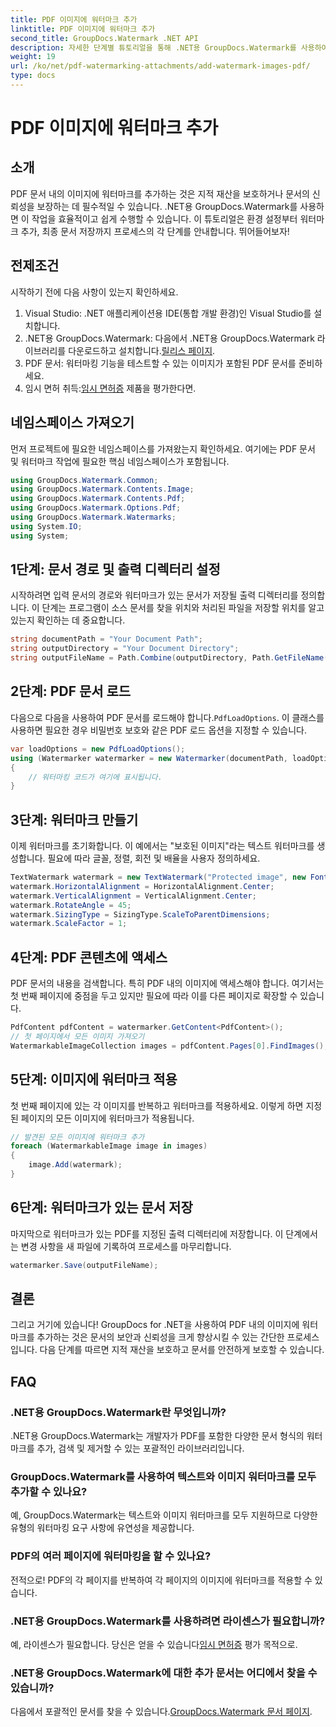 ```yaml
---
title: PDF 이미지에 워터마크 추가
linktitle: PDF 이미지에 워터마크 추가
second_title: GroupDocs.Watermark .NET API
description: 자세한 단계별 튜토리얼을 통해 .NET용 GroupDocs.Watermark를 사용하여 PDF 문서의 이미지에 워터마크를 추가하는 방법을 알아보세요. PDF를 쉽게 보호하세요.
weight: 19
url: /ko/net/pdf-watermarking-attachments/add-watermark-images-pdf/
type: docs
---
```

# PDF 이미지에 워터마크 추가

## 소개
PDF 문서 내의 이미지에 워터마크를 추가하는 것은 지적 재산을 보호하거나 문서의 신뢰성을 보장하는 데 필수적일 수 있습니다. .NET용 GroupDocs.Watermark를 사용하면 이 작업을 효율적이고 쉽게 수행할 수 있습니다. 이 튜토리얼은 환경 설정부터 워터마크 추가, 최종 문서 저장까지 프로세스의 각 단계를 안내합니다. 뛰어들어보자!
## 전제조건
시작하기 전에 다음 사항이 있는지 확인하세요.
1. Visual Studio: .NET 애플리케이션용 IDE(통합 개발 환경)인 Visual Studio를 설치합니다.
2.  .NET용 GroupDocs.Watermark: 다음에서 .NET용 GroupDocs.Watermark 라이브러리를 다운로드하고 설치합니다.[릴리스 페이지](https://releases.groupdocs.com/Watermark/net/).
3. PDF 문서: 워터마킹 기능을 테스트할 수 있는 이미지가 포함된 PDF 문서를 준비하세요.
4.  임시 면허 취득:[임시 면허증](https://purchase.groupdocs.com/temporary-license/) 제품을 평가한다면.
## 네임스페이스 가져오기
먼저 프로젝트에 필요한 네임스페이스를 가져왔는지 확인하세요. 여기에는 PDF 문서 및 워터마크 작업에 필요한 핵심 네임스페이스가 포함됩니다.
```csharp
using GroupDocs.Watermark.Common;
using GroupDocs.Watermark.Contents.Image;
using GroupDocs.Watermark.Contents.Pdf;
using GroupDocs.Watermark.Options.Pdf;
using GroupDocs.Watermark.Watermarks;
using System.IO;
using System;
```
## 1단계: 문서 경로 및 출력 디렉터리 설정
시작하려면 입력 문서의 경로와 워터마크가 있는 문서가 저장될 출력 디렉터리를 정의합니다. 이 단계는 프로그램이 소스 문서를 찾을 위치와 처리된 파일을 저장할 위치를 알고 있는지 확인하는 데 중요합니다.
```csharp
string documentPath = "Your Document Path";
string outputDirectory = "Your Document Directory";
string outputFileName = Path.Combine(outputDirectory, Path.GetFileName(documentPath));
```
## 2단계: PDF 문서 로드
 다음으로 다음을 사용하여 PDF 문서를 로드해야 합니다.`PdfLoadOptions`. 이 클래스를 사용하면 필요한 경우 비밀번호 보호와 같은 PDF 로드 옵션을 지정할 수 있습니다.
```csharp
var loadOptions = new PdfLoadOptions();
using (Watermarker watermarker = new Watermarker(documentPath, loadOptions))
{
    // 워터마킹 코드가 여기에 표시됩니다.
}
```
## 3단계: 워터마크 만들기
이제 워터마크를 초기화합니다. 이 예에서는 "보호된 이미지"라는 텍스트 워터마크를 생성합니다. 필요에 따라 글꼴, 정렬, 회전 및 배율을 사용자 정의하세요.
```csharp
TextWatermark watermark = new TextWatermark("Protected image", new Font("Arial", 8));
watermark.HorizontalAlignment = HorizontalAlignment.Center;
watermark.VerticalAlignment = VerticalAlignment.Center;
watermark.RotateAngle = 45;
watermark.SizingType = SizingType.ScaleToParentDimensions;
watermark.ScaleFactor = 1;
```
## 4단계: PDF 콘텐츠에 액세스
PDF 문서의 내용을 검색합니다. 특히 PDF 내의 이미지에 액세스해야 합니다. 여기서는 첫 번째 페이지에 중점을 두고 있지만 필요에 따라 이를 다른 페이지로 확장할 수 있습니다.
```csharp
PdfContent pdfContent = watermarker.GetContent<PdfContent>();
// 첫 페이지에서 모든 이미지 가져오기
WatermarkableImageCollection images = pdfContent.Pages[0].FindImages();
```
## 5단계: 이미지에 워터마크 적용
첫 번째 페이지에 있는 각 이미지를 반복하고 워터마크를 적용하세요. 이렇게 하면 지정된 페이지의 모든 이미지에 워터마크가 적용됩니다.
```csharp
// 발견된 모든 이미지에 워터마크 추가
foreach (WatermarkableImage image in images)
{
    image.Add(watermark);
}
```
## 6단계: 워터마크가 있는 문서 저장
마지막으로 워터마크가 있는 PDF를 지정된 출력 디렉터리에 저장합니다. 이 단계에서는 변경 사항을 새 파일에 기록하여 프로세스를 마무리합니다.
```csharp
watermarker.Save(outputFileName);
```
## 결론
그리고 거기에 있습니다! GroupDocs for .NET을 사용하여 PDF 내의 이미지에 워터마크를 추가하는 것은 문서의 보안과 신뢰성을 크게 향상시킬 수 있는 간단한 프로세스입니다. 다음 단계를 따르면 지적 재산을 보호하고 문서를 안전하게 보호할 수 있습니다.
## FAQ
### .NET용 GroupDocs.Watermark란 무엇입니까?
.NET용 GroupDocs.Watermark는 개발자가 PDF를 포함한 다양한 문서 형식의 워터마크를 추가, 검색 및 제거할 수 있는 포괄적인 라이브러리입니다.
### GroupDocs.Watermark를 사용하여 텍스트와 이미지 워터마크를 모두 추가할 수 있나요?
예, GroupDocs.Watermark는 텍스트와 이미지 워터마크를 모두 지원하므로 다양한 유형의 워터마킹 요구 사항에 유연성을 제공합니다.
### PDF의 여러 페이지에 워터마킹을 할 수 있나요?
전적으로! PDF의 각 페이지를 반복하여 각 페이지의 이미지에 워터마크를 적용할 수 있습니다.
### .NET용 GroupDocs.Watermark를 사용하려면 라이센스가 필요합니까?
 예, 라이센스가 필요합니다. 당신은 얻을 수 있습니다[임시 면허증](https://purchase.groupdocs.com/temporary-license/) 평가 목적으로.
### .NET용 GroupDocs.Watermark에 대한 추가 문서는 어디에서 찾을 수 있습니까?
 다음에서 포괄적인 문서를 찾을 수 있습니다.[GroupDocs.Watermark 문서 페이지](https://tutorials.groupdocs.com/Watermark/net/).